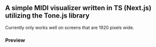 

## A simple MIDI visualizer written in TS (Next.js) utilizing the Tone.js library

Currently only works well on screens that are 1920 pixels wide.

### Preview
